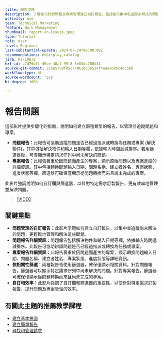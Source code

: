 ```yaml
---
title: 報告問題
description: 了解如何針對問題及專案管理建立自訂報告，包括如何集中和追蹤未解決的問題、自訂欄和篩選器，以及最佳化專案和問題管理。
activity: use
team: Technical Marketing
feature: Work Management
thumbnail: report-on-issues.jpeg
type: Tutorial
role: User
level: Beginner
last-substantial-update: 2024-07-24T00:00:00Z
recommendations: noDisplay,catalog
jira: KT-10072
exl-id: c7d76d7f-46be-40a7-99f8-5e83dc708d34
source-git-commit: 2c9e57b8f85c74061bd3e52ef4eaea60bc4ec5bb
workflow-type: ht
source-wordcount: '376'
ht-degree: 100%

---
```


# 報告問題

這部影片提供步驟化的指南，說明如何建立兩種類型的報告，以管理並追蹤問題和專案。

* **問題報告：**&#x200B;此報告可協助追蹤問題是否已經過指派或轉換為任務或專案 (解決物件)。其中包括解決物件和輸入日期等欄，依據輸入時間遞減排序。套用篩選器後，可僅顯示特定請求佇列中尚未解決的問題。
* **專案報告：**&#x200B;此報告著重於因問題而產生的專案，顯示原始問題以及專案進度的詳細資訊。其中包括轉換問題輸入日期、問題名稱、建立者姓名、專案狀態、進度狀態等欄。篩選器可確保僅顯示從問題轉換而來且尚未完成的專案。

此影片強調說明如何自訂欄與篩選器，以針對特定需求訂製報告，更有效率地管理並解決問題。


>[!VIDEO](https://video.tv.adobe.com/v/3432002/?quality=12&learn=on&enablevpops)

## 關鍵重點

* **問題管理的自訂報告：**&#x200B;此影片示範如何建立自訂報告，以集中並追蹤尚未解決的問題，更輕鬆地管理和解決這些問題。
* **問題報告詳細資訊：**&#x200B;問題報告包括解決物件和輸入日期等欄，依據輸入時間遞減排序。此報告可協助辨識問題是否已經過指派或轉換為任務或專案。
* **專案報告詳細資訊：**&#x200B;此報告著重於因問題而產生的專案，顯示轉換問題輸入日期、問題名稱、建立者姓名、專案狀態、進度狀態等詳細資訊。
* **依相關性篩選：**&#x200B;兩種報告皆使用篩選器，確保僅顯示相關資料。針對問題報告，篩選器可以顯示特定請求佇列中尚未解決的問題。針對專案報告，篩選器可確保僅顯示從問題轉換而來且尚未完成的專案。
* **自訂和效率：**&#x200B;此影片強調了自訂欄和篩選器的重要性，以便針對特定需求訂製報告，提升問題及專案管理的效率。


## 有關此主題的推薦教學課程

* [建立基本視圖](/help/reporting/basic-reporting/create-a-basic-view.md)
* [建立簡單報告](/help/reporting/basic-reporting/create-a-simple-report.md)
* [尋找和管理請求](/help/manage-work/issues-requests/find-requests.md)

